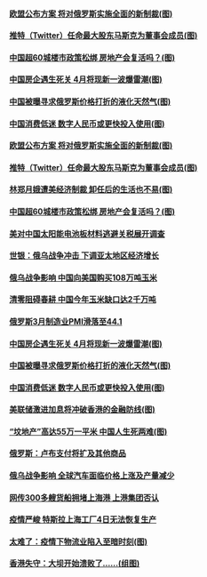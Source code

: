 #### [欧盟公布方案 将对俄罗斯实施全面的新制裁(图)](../pages/p5/1002659.md) 
#### [推特（Twitter）任命最大股东马斯克为董事会成员(图)](../pages/p5/1002651.md) 
#### [中国超60城楼市政策松绑 房地产会复活吗？(图)](../pages/p5/1002639.md) 
#### [中国房企遇生死关 4月将现新一波爆雷潮(图)](../pages/p5/1002560.md) 
#### [中国被曝寻求俄罗斯价格打折的液化天然气(图)](../pages/p5/1002562.md) 
#### [中国消费低迷 数字人民币或更快投入使用(图)](../pages/p5/1002528.md) 
#### [欧盟公布方案 将对俄罗斯实施全面的新制裁(图)](../pages/p5/1002659.md) 
#### [推特（Twitter）任命最大股东马斯克为董事会成员(图)](../pages/p5/1002651.md) 
#### [林郑月娥遭美经济制裁 卸任后的生活也不易(图)](../pages/p5/1002643.md) 
#### [中国超60城楼市政策松绑 房地产会复活吗？(图)](../pages/p5/1002639.md) 
#### [美对中国太阳能电池板材料逃避关税展开调查](../pages/p5/1002634.md) 
#### [世银：俄乌战争冲击 下调亚太地区经济增长](../pages/p5/1002633.md) 
#### [俄乌战争影响 中国向美国购买108万吨玉米](../pages/p5/1002631.md) 
#### [清零阻碍春耕 中国今年玉米缺口达2千万吨](../pages/p5/1002590.md) 
#### [俄罗斯3月制造业PMI滑落至44.1](../pages/p5/1002587.md) 
#### [中国房企遇生死关 4月将现新一波爆雷潮(图)](../pages/p5/1002560.md) 
#### [中国被曝寻求俄罗斯价格打折的液化天然气(图)](../pages/p5/1002562.md) 
#### [中国消费低迷 数字人民币或更快投入使用(图)](../pages/p5/1002528.md) 
#### [美联储激进加息将冲破香港的金融防线(图)](../pages/p5/1002525.md) 
#### [“坟地产”高达55万一平米 中国人生死两难(图)](../pages/p5/1002511.md) 
#### [俄罗斯：卢布支付将扩及其他商品](../pages/p5/1002487.md) 
#### [俄乌战争影响 全球汽车面临价格上涨及产量减少](../pages/p5/1002484.md) 
#### [网传300多艘货船拥堵上海港 上港集团否认](../pages/p5/1002483.md) 
#### [疫情严峻 特斯拉上海工厂4日无法恢复生产](../pages/p5/1002479.md) 
#### [太难了：疫情下物流业陷入至暗时刻(图)](../pages/p5/1002463.md) 
#### [香港失守：大坝开始溃败了……(组图)](../pages/p5/1002461.md) 
